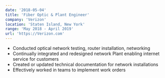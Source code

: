 ```yaml
---
date: '2018-05-04'
title: 'Fiber Optic & Plant Engineer'
company: 'Verizon'
location: 'Staten Island, New York'
range: 'May 2018 - April 2019'
url: 'https://Verizon.com'
---
```


- Conducted optical network testing, router installation, networking
- Continually integrated and redesigned network Plant enabling internet service for customers
- Created or updated technical documentation for network installations
- Effectively worked in teams to implement work orders 